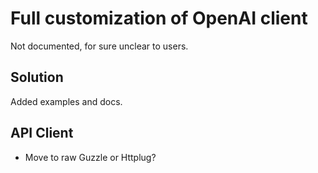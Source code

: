 # Full customization of OpenAI client

Not documented, for sure unclear to users.

## Solution

Added examples and docs.

## API Client

- Move to raw Guzzle or Httplug?
